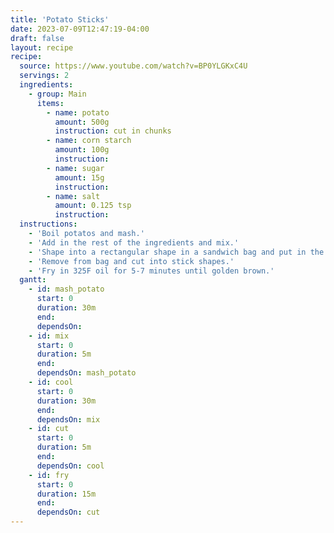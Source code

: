 ```yaml
---
title: 'Potato Sticks'
date: 2023-07-09T12:47:19-04:00
draft: false
layout: recipe
recipe:
  source: https://www.youtube.com/watch?v=BP0YLGKxC4U
  servings: 2
  ingredients:
    - group: Main
      items:
        - name: potato
          amount: 500g
          instruction: cut in chunks
        - name: corn starch
          amount: 100g
          instruction:
        - name: sugar
          amount: 15g
          instruction:
        - name: salt
          amount: 0.125 tsp
          instruction:
  instructions:
    - 'Boil potatos and mash.'
    - 'Add in the rest of the ingredients and mix.'
    - 'Shape into a rectangular shape in a sandwich bag and put in the fridge for at least 30 minutes.'
    - 'Remove from bag and cut into stick shapes.'
    - 'Fry in 325F oil for 5-7 minutes until golden brown.'
  gantt:
    - id: mash_potato
      start: 0
      duration: 30m
      end:
      dependsOn:
    - id: mix
      start: 0
      duration: 5m
      end:
      dependsOn: mash_potato
    - id: cool
      start: 0
      duration: 30m
      end:
      dependsOn: mix
    - id: cut
      start: 0
      duration: 5m
      end:
      dependsOn: cool
    - id: fry
      start: 0
      duration: 15m
      end:
      dependsOn: cut
---
```


